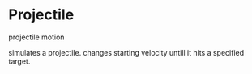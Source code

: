 # Projectile
projectile motion


simulates a projectile.  changes starting velocity untill it hits a specified target.
